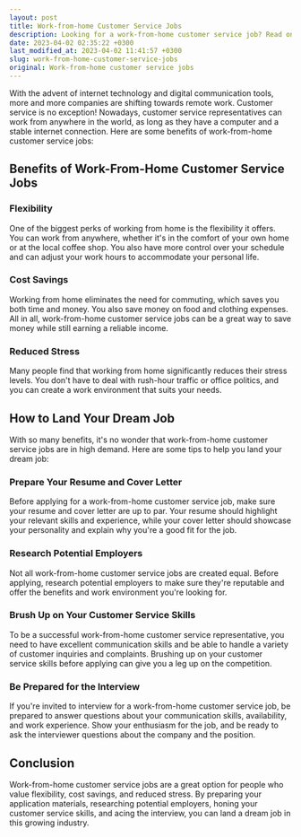 ```yaml
---
layout: post
title: Work-from-home Customer Service Jobs
description: Looking for a work-from-home customer service job? Read on to learn about the benefits of this growing industry and how to land your dream job.
date: 2023-04-02 02:35:22 +0300
last_modified_at: 2023-04-02 11:41:57 +0300
slug: work-from-home-customer-service-jobs
original: Work-from-home customer service jobs
---
```

With the advent of internet technology and digital communication tools, more and more companies are shifting towards remote work. Customer service is no exception! Nowadays, customer service representatives can work from anywhere in the world, as long as they have a computer and a stable internet connection. Here are some benefits of work-from-home customer service jobs:
## Benefits of Work-From-Home Customer Service Jobs

### Flexibility

One of the biggest perks of working from home is the flexibility it offers. You can work from anywhere, whether it's in the comfort of your own home or at the local coffee shop. You also have more control over your schedule and can adjust your work hours to accommodate your personal life.

### Cost Savings

Working from home eliminates the need for commuting, which saves you both time and money. You also save money on food and clothing expenses. All in all, work-from-home customer service jobs can be a great way to save money while still earning a reliable income.

### Reduced Stress

Many people find that working from home significantly reduces their stress levels. You don't have to deal with rush-hour traffic or office politics, and you can create a work environment that suits your needs.

## How to Land Your Dream Job

With so many benefits, it's no wonder that work-from-home customer service jobs are in high demand. Here are some tips to help you land your dream job:

### Prepare Your Resume and Cover Letter

Before applying for a work-from-home customer service job, make sure your resume and cover letter are up to par. Your resume should highlight your relevant skills and experience, while your cover letter should showcase your personality and explain why you're a good fit for the job.

### Research Potential Employers

Not all work-from-home customer service jobs are created equal. Before applying, research potential employers to make sure they're reputable and offer the benefits and work environment you're looking for.

### Brush Up on Your Customer Service Skills

To be a successful work-from-home customer service representative, you need to have excellent communication skills and be able to handle a variety of customer inquiries and complaints. Brushing up on your customer service skills before applying can give you a leg up on the competition.

### Be Prepared for the Interview

If you're invited to interview for a work-from-home customer service job, be prepared to answer questions about your communication skills, availability, and work experience. Show your enthusiasm for the job, and be ready to ask the interviewer questions about the company and the position.

## Conclusion

Work-from-home customer service jobs are a great option for people who value flexibility, cost savings, and reduced stress. By preparing your application materials, researching potential employers, honing your customer service skills, and acing the interview, you can land a dream job in this growing industry.